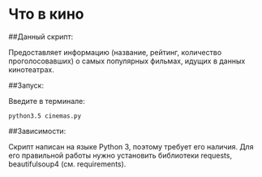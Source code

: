 ﻿# Что в кино

##Данный скрипт:

Предоставляет информацию (название, рейтинг, количество проголосовавших) о самых популярных фильмах, идущих в данных кинотеатрах.

##Запуск:

Введите в терминале:

    python3.5 cinemas.py

##Зависимости:

Скрипт написан на языке Python 3, поэтому требует его наличия.
Для его правильной работы нужно установить библиотеки requests, beautifulsoup4 (см. requirements).